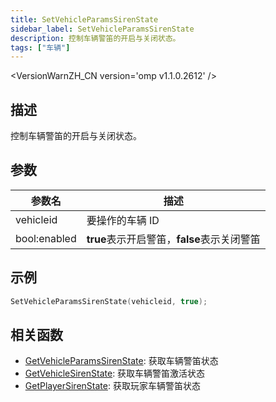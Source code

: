 ```yaml
---
title: SetVehicleParamsSirenState
sidebar_label: SetVehicleParamsSirenState
description: 控制车辆警笛的开启与关闭状态。
tags: ["车辆"]
---
```


<VersionWarnZH_CN version='omp v1.1.0.2612' />

## 描述

控制车辆警笛的开启与关闭状态。

## 参数

| 参数名       | 描述                                        |
| ------------ | ------------------------------------------- |
| vehicleid    | 要操作的车辆 ID                             |
| bool:enabled | **true**表示开启警笛，**false**表示关闭警笛 |

## 示例

```c
SetVehicleParamsSirenState(vehicleid, true);
```

## 相关函数

- [GetVehicleParamsSirenState](GetVehicleParamsSirenState): 获取车辆警笛状态
- [GetVehicleSirenState](GetVehicleSirenState): 获取车辆警笛激活状态
- [GetPlayerSirenState](GetPlayerSirenState): 获取玩家车辆警笛状态

